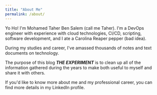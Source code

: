 ```yaml
---
title: "About Me"
permalink: /about/
---
```


Yo Ho! I'm Mohamed Taher Ben Salem (call me Taher). I'm a DevOps engineer with experience with cloud technologies, CI/CD, scripting, software development, and I ate a Carolina Reaper pepper (bad idea).

During my studies and career, I've amassed thousands of notes and text documents on technology.

The purpose of this blog ***THE EXPERIMENT*** is to clean up all of the information gathered during the years to make both useful to myself and share it with others.

If you'd like to know more about me and my professional career, you can find more details in my LinkedIn profile.
